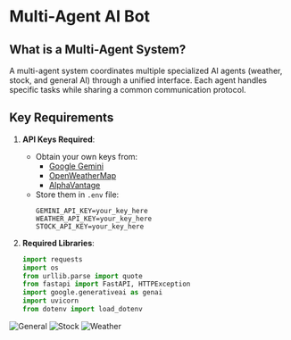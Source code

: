 # Multi-Agent AI Bot

## What is a Multi-Agent System?
A multi-agent system coordinates multiple specialized AI agents (weather, stock, and general AI) through a unified interface. Each agent handles specific tasks while sharing a common communication protocol.

## Key Requirements
1. **API Keys Required**:
   - Obtain your own keys from:
     - [Google Gemini](https://ai.google.dev/)
     - [OpenWeatherMap](https://openweathermap.org/api)
     - [AlphaVantage](https://www.alphavantage.co/)
   - Store them in `.env` file:
     ```env
     GEMINI_API_KEY=your_key_here
     WEATHER_API_KEY=your_key_here
     STOCK_API_KEY=your_key_here
     ```

2. **Required Libraries**:
   ```python
   import requests
   import os
   from urllib.parse import quote
   from fastapi import FastAPI, HTTPException
   import google.generativeai as genai
   import uvicorn
   from dotenv import load_dotenv
![General](images/general.png)
![Stock](images/stock.png)
![Weather](images/weather.png)

